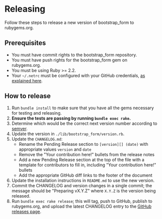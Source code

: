 # Releasing

Follow these steps to release a new version of bootstrap_form to rubygems.org.

## Prerequisites

* You must have commit rights to the bootstrap_form repository.
* You must have push rights for the bootstrap_form gem on rubygems.org.
* You must be using Ruby >= 2.2.
* Your `~/.netrc` must be configured with your GitHub credentials, [as explained here](https://github.com/mattbrictson/chandler#option-1---netrc).

## How to release

1. Run `bundle install` to make sure that you have all the gems necessary for testing and releasing.
2.  **Ensure the tests are passing by running `bundle exec rake`.**
3. Determine which would be the correct next version number according to [semver](http://semver.org/).
4. Update the version in `./lib/bootstrap_form/version.rb`.
5. Update the `CHANGELOG.md`:
    * Rename the Pending Release section to `[version][] (date)` with appropriate values `version` and `date`
    * Remove the "Your contribution here!" bullets from the release notes
    * Add a new Pending Release section at the top of the file with a template for contributors to fill in, including "Your contribution here!" bullets
    * Add the appropriate GitHub diff links to the footer of the document
6. Update the installation instructions in `README.md` to use the new version.
7. Commit the CHANGELOG and version changes in a single commit; the message should be "Preparing vX.Y.Z" where `X.Y.Z` is the version being released.
8. Run `bundle exec rake release`; this will tag, push to GitHub, publish to rubygems.org, and upload the latest CHANGELOG entry to the [GitHub releases page](https://github.com/bootstrap-ruby/bootstrap_form/releases).
